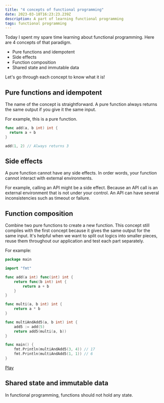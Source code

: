 ```yaml
---
title: "4 concepts of functional programming"
date: 2023-03-18T16:23:23.239Z
description: A part of learning functional programming
tags: functional programming
---
```


Today I spent my spare time learning about functional programming. Here are 4 concepts of that paradigm.

- Pure functions and idempotent
- Side effects
- Function composition
- Shared state and immutable data

Let's go through each concept to know what it is!

## Pure functions and idempotent

The name of the concept is straightforward. A pure function always returns the same output if you give it the same input.

For example, this is a pure function.

```go
func add(a, b int) int {
  return a + b
}

add(1, 2) // Always returns 3
```

## Side effects

A pure function cannot have any side effects. In order words, your function cannot interact with external environments.

For example, calling an API might be a side effect. Because an API call is an external environment that is not under your control. An API can have several inconsistencies such as timeout or failure.

## Function composition

Combine two pure functions to create a new function. This concept still compiles with the first concept because it gives the same output for the same input. It's helpful when we want to split out logics into smaller pieces, reuse them throughout our application and test each part separately.

For example:

```go
package main

import "fmt"

func add(a int) func(int) int {
	return func(b int) int {
		return a + b
	}
}

func multi(a, b int) int {
	return a * b
}

func multiAndAdd5(a, b int) int {
	add5 := add(5)
	return add5(multi(a, b))
}

func main() {
	fmt.Println(multiAndAdd5(3, 4)) // 17
	fmt.Println(multiAndAdd5(1, 1)) // 6
}
```

[Play](https://go.dev/play/p/mJmdoqK9Owk)

## Shared state and immutable data

In functional programming, functions should not hold any state.
